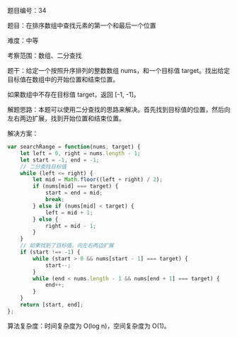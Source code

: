 题目编号：34

题目：在排序数组中查找元素的第一个和最后一个位置

难度：中等

考察范围：数组、二分查找

题干：给定一个按照升序排列的整数数组 nums，和一个目标值 target。找出给定目标值在数组中的开始位置和结束位置。

如果数组中不存在目标值 target，返回 [-1, -1]。

解题思路：本题可以使用二分查找的思路来解决。首先找到目标值的位置，然后向左右两边扩展，找到开始位置和结束位置。

解决方案：

```javascript
var searchRange = function(nums, target) {
    let left = 0, right = nums.length - 1;
    let start = -1, end = -1;
    // 二分查找目标值
    while (left <= right) {
        let mid = Math.floor((left + right) / 2);
        if (nums[mid] === target) {
            start = end = mid;
            break;
        } else if (nums[mid] < target) {
            left = mid + 1;
        } else {
            right = mid - 1;
        }
    }
    // 如果找到了目标值，向左右两边扩展
    if (start !== -1) {
        while (start > 0 && nums[start - 1] === target) {
            start--;
        }
        while (end < nums.length - 1 && nums[end + 1] === target) {
            end++;
        }
    }
    return [start, end];
};
```

算法复杂度：时间复杂度为 O(log n)，空间复杂度为 O(1)。